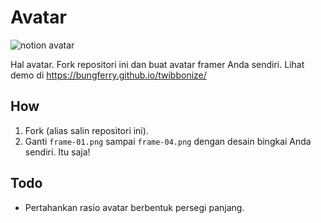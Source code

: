 # Avatar

![notion avatar](https://notion-avatar.vercel.app/api/img/eyJmYWNlIjo5LCJub3NlIjoxLCJtb3V0aCI6MTMsImV5ZXMiOjQsImV5ZWJyb3dzIjo1LCJnbGFzc2VzIjozLCJoYWlyIjo3LCJhY2Nlc3NvcmllcyI6MCwiZGV0YWlscyI6MCwiYmVhcmQiOjAsImZsaXAiOjAsImNvbG9yIjoiI2JmYmZiZiIsInNoYXBlIjoibm9uZSJ9)


Hal avatar. Fork repositori ini dan buat avatar framer Anda sendiri. Lihat demo di https://bungferry.github.io/twibbonize/

## How

1. Fork (alias salin repositori ini).
2. Ganti `frame-01.png` sampai `frame-04.png` dengan desain bingkai Anda sendiri.
Itu saja!

## Todo

- Pertahankan rasio avatar berbentuk persegi panjang.
